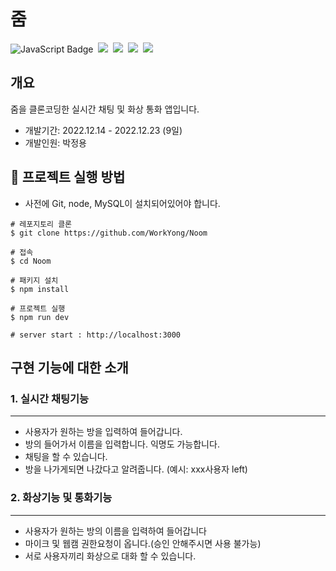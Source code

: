 # 줌 
![JavaScript Badge](https://img.shields.io/badge/Javascript-F7DF1E?style=for-the-badge&logo=Javascript&logoColor=white)&nbsp;
<img src="https://img.shields.io/badge/Node.js-339933?style=for-the-badge&logo=Node.js&logoColor=white"/>&nbsp;
<img src="https://img.shields.io/badge/Express-000000?style=for-the-badge&logo=Express&logoColor=white"/>&nbsp;
<img src="https://img.shields.io/badge/Socket.io-4479A1?style=for-the-badge&logo=MySQL&logoColor=white"/>&nbsp;
<img src="https://img.shields.io/badge/WebRTC-85EA2D?style=for-the-badge&logo=Swagger&logoColor=white"/>&nbsp;
## 개요

줌을 클론코딩한 실시간 채팅 및 화상 통화 앱입니다.

- 개발기간: 2022.12.14 - 2022.12.23 (9일)
- 개발인원: 박정용



## 🏥 프로젝트 실행 방법

- 사전에 Git, node, MySQL이 설치되어있어야 합니다.

```shell
# 레포지토리 클론
$ git clone https://github.com/WorkYong/Noom

# 접속
$ cd Noom

# 패키지 설치
$ npm install

# 프로젝트 실행
$ npm run dev

# server start : http://localhost:3000
```



## 구현 기능에 대한 소개

### 1. 실시간 채팅기능
---
- 사용자가 원하는 방을 입력하여 들어갑니다.
- 방의 들어가서 이름을 입력합니다. 익명도 가능합니다.
- 채팅을 할 수 있습니다.
- 방을 나가게되면 나갔다고 알려줍니다. (예시: xxx사용자 left)


### 2. 화상기능 및 통화기능
---

- 사용자가 원하는 방의 이름을 입력하여 들어갑니다
- 마이크 및 웹캠 권한요청이 옵니다.(승인 안해주시면 사용 불가능)
- 서로 사용자끼리 화상으로 대화 할 수 있습니다.

